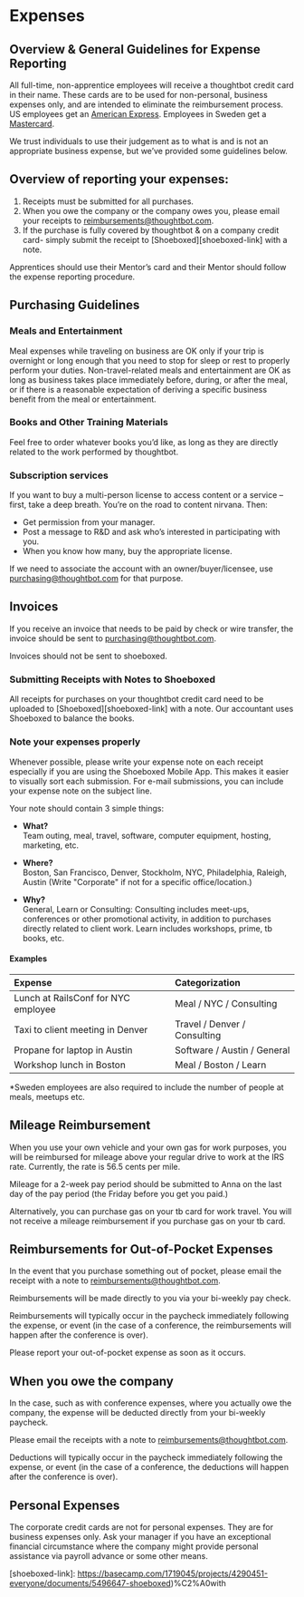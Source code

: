 # Expenses

## Overview & General Guidelines for Expense Reporting

All full-time, non-apprentice employees will receive a thoughtbot credit card in their name. These cards are to be used for non-personal, business expenses only, and are intended to eliminate the reimbursement process. US employees get an [American Express][amex-link]. Employees in Sweden get a [Mastercard][mastercard-link].

We trust individuals to use their judgement as to what is and is not an appropriate business expense, but we’ve provided some guidelines below.

## Overview of reporting your expenses:

1. Receipts must be submitted for all purchases. 
2. When you owe the company or the company owes you, please email your receipts to [reimbursements@thoughtbot.com](mailto:reimbursements@thoughtbot.com).
3. If the purchase is fully covered by thoughtbot & on a company credit card- simply submit the receipt to [Shoeboxed][shoeboxed-link] with a note.

Apprentices should use their Mentor’s card and their Mentor should follow the expense reporting procedure.

## Purchasing Guidelines

### Meals and Entertainment

Meal expenses while traveling on business are OK only if your trip is overnight or long enough that you need to stop for sleep or rest to properly perform your duties. Non-travel-related meals and entertainment are OK as long as business takes place immediately before, during, or after the meal, or if there is a reasonable expectation of deriving a specific business benefit from the meal or entertainment.

### Books and Other Training Materials

Feel free to order whatever books you’d like, as long as they are directly related to the work performed by thoughtbot.

### Subscription services

If you want to buy a multi-person license to access content or a service – first, take a deep breath. You’re on the road to content nirvana. Then:
* Get permission from your manager.
* Post a message to R&D and ask who’s interested in participating with you.
* When you know how many, buy the appropriate license.

If we need to associate the account with an owner/buyer/licensee, use [purchasing@thoughtbot.com](mailto:purchasing@thoughtbot.com) for that purpose.

## Invoices

If you receive an invoice that needs to be paid by check or wire transfer, the invoice should be sent to [purchasing@thoughtbot.com](mailto:purchasing@thoughtbot.com).

Invoices should ﻿not ﻿be sent to shoeboxed. 

### Submitting Receipts with Notes to Shoeboxed

All receipts for purchases on your thoughtbot credit card need to be uploaded to [Shoeboxed][shoeboxed-link] with a note. Our accountant uses Shoeboxed to balance the books.

### Note your expenses properly

Whenever possible, please write your expense note on each receipt especially if you are using the Shoeboxed Mobile App. This makes it easier to visually sort each submission. For e-mail submissions, you can include your expense note on the subject line.

Your note should contain 3 simple things:

* **What?**  
Team outing, meal, travel, software, computer equipment, hosting, marketing, etc.

* **Where?**  
Boston, San Francisco, Denver, Stockholm, NYC, Philadelphia, Raleigh, Austin (Write "Corporate" if not for a specific office/location.)

* **Why?**  
General, Learn or Consulting: Consulting includes meet-ups, conferences or other promotional activity, in addition to purchases directly related to client work.  Learn includes workshops, prime, tb books, etc.

#### Examples

|Expense|Categorization|
|:------|:-------------|
|Lunch at RailsConf for NYC employee|Meal / NYC / Consulting|
|Taxi to client meeting in Denver|Travel / Denver / Consulting|
|Propane for laptop in Austin|Software / Austin / General|
|Workshop lunch in Boston|Meal / Boston / Learn|

*Sweden employees are also required to include the number of people at meals, meetups etc.

## Mileage Reimbursement

When you use your own vehicle and your own gas for work purposes, you will be reimbursed for mileage above your regular drive to work at the IRS rate. Currently, the rate is 56.5 cents per mile.

Mileage for a 2-week pay period should be submitted to Anna on the last day of the pay period (the Friday before you get you paid.)

Alternatively, you can purchase gas on your tb card for work travel. You will not receive a mileage reimbursement if you purchase gas on your tb card.

## Reimbursements for Out-of-Pocket Expenses

In the event that you purchase something out of pocket, please email the receipt with a note to [reimbursements@thoughtbot.com](mailto:reimbursements@thoughtbot.com).

Reimbursements will be made directly to you via your bi-weekly pay check.

Reimbursements will typically occur in the paycheck immediately following the expense, or event (in the case of a conference, the reimbursements will happen after the conference is over).

Please report your out-of-pocket expense as soon as it occurs.

## When you owe the company

In the case, such as with conference expenses, where you actually owe the company, the expense will be deducted directly from your bi-weekly paycheck.

Please email the receipts with a note to [reimbursements@thoughtbot.com](mailto:reimbursements@thoughtbot.com).

Deductions will typically occur in the paycheck immediately following the expense, or event (in the case of a conference, the deductions will happen after the conference is over).

## Personal Expenses

The corporate credit cards are not for personal expenses.  They are for business expenses only.  Ask your manager if you have an exceptional financial circumstance where the company might provide personal assistance via payroll advance or some other means.

[amex-link]: https://basecamp.com/1719045/projects/4290451-everyone/documents/5496626-american-express
[mastercard-link]: https://basecamp.com/1719045/projects/4290451/documents/5496640
[shoeboxed-link]: https://basecamp.com/1719045/projects/4290451-everyone/documents/5496647-shoeboxed)%C2%A0with
